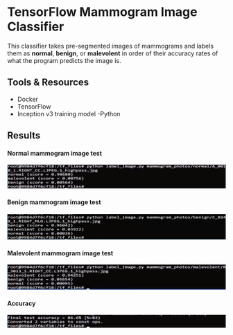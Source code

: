# TensorFlow Mammogram Image Classifier

This classifier takes pre-segmented images of mammograms and labels them as **normal**, **benign**, or **malevolent** in order of their accuracy rates of what the program predicts the image is.

## Tools & Resources
- Docker
- TensorFlow
- Inception v3 training model
-Python

## Results
#### Normal mammogram image test
![Normal Test](/results/normal.png)

#### Benign mammogram image test
![Benign Test](/results/benign.png)

#### Malevolent mammogram image test
![Malevolent Test](/results/malevolent.png)

#### Accuracy
![Final Test](/results/final.png)